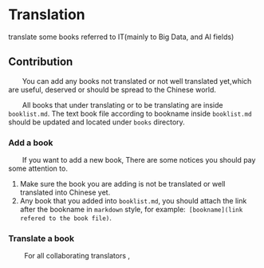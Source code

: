 # Translation
translate some books referred  to IT(mainly to Big Data, and AI fields)

## Contribution

&ensp;&ensp;&ensp;&ensp;You can add any books not translated or not well translated yet,which are useful, deserved or should be
spread to the Chinese world. 

&ensp;&ensp;&ensp;&ensp;All books that under translating or to be translating are inside `booklist.md`. The text book file according to bookname inside `booklist.md` should be updated and located under `books` directory.

### Add a book

&ensp;&ensp;&ensp;&ensp;If you want to add a new book, There are some notices you should pay some attention to.

1. Make sure the book you are adding is not be translated or well translated into Chinese yet. 
2. Any book that you added into `booklist.md`, you should attach the link after the bookname in `markdown` style, for example:`
[bookname](link refered to the book file)`.


### Translate a book

&ensp;&ensp;&ensp;&ensp; For all collaborating translators , 

